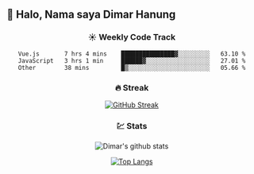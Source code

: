 ## 👋 Halo, Nama saya **Dimar Hanung**

<center>

### :sunny: Weekly Code Track
<!--START_SECTION:waka-->

```text
Vue.js       7 hrs 4 mins    ███████████████▓░░░░░░░░░   63.10 %
JavaScript   3 hrs 1 min     ██████▓░░░░░░░░░░░░░░░░░░   27.01 %
Other        38 mins         █▒░░░░░░░░░░░░░░░░░░░░░░░   05.66 %
```

<!--END_SECTION:waka-->

### :fire: Streak

[![GitHub Streak](http://github-readme-streak-stats.herokuapp.com?user=dimar-hanung)](https://git.io/streak-stats)

### :chart: Stats

![Dimar's github stats](https://github-readme-stats.vercel.app/api?username=dimar-hanung&show_icons=true&theme=vue)

[![Top Langs](https://github-readme-stats.vercel.app/api/top-langs/?username=dimar-hanung)](#)

</center>
